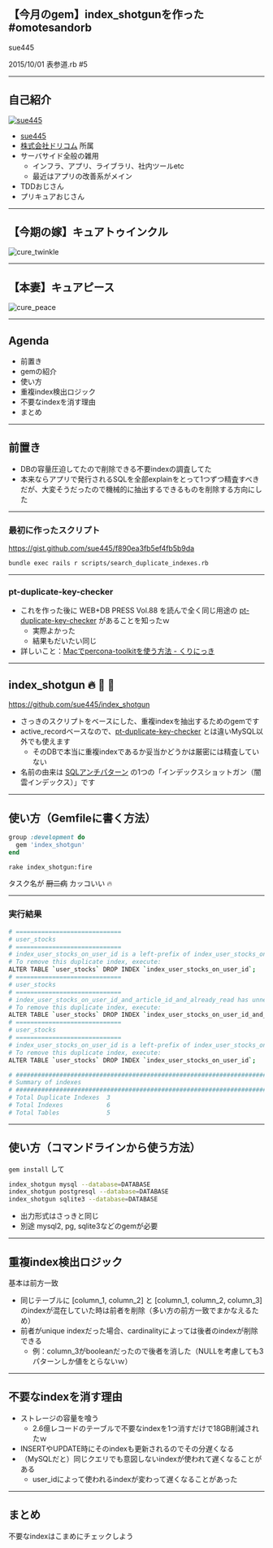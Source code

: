 ## 【今月のgem】index_shotgunを作った #omotesandorb
sue445

2015/10/01 表参道.rb #5

---
## 自己紹介
[![sue445](img/sue445.png)](https://twitter.com/sue445)

* [sue445](https://twitter.com/sue445)
* [株式会社ドリコム](http://www.drecom.co.jp/) 所属
* サーバサイド全般の雑用
  * インフラ、アプリ、ライブラリ、社内ツールetc
  * 最近はアプリの改善系がメイン
* TDDおじさん
* プリキュアおじさん

---
## 【今期の嫁】キュアトゥインクル
![cure_twinkle](img/cure_twinkle.png)

---
## 【本妻】キュアピース
![cure_peace](img/cure_peace.jpg)

---
## Agenda
* 前置き
* gemの紹介
* 使い方
* 重複index検出ロジック
* 不要なindexを消す理由
* まとめ

***

## 前置き
* DBの容量圧迫してたので削除できる不要indexの調査してた
* 本来ならアプリで発行されるSQLを全部explainをとって1つずつ精査すべきだが、大変そうだったので機械的に抽出するできるものを削除する方向にした

---
### 最初に作ったスクリプト
https://gist.github.com/sue445/f890ea3fb5ef4fb5b9da

```sh
bundle exec rails r scripts/search_duplicate_indexes.rb
```

---
### pt-duplicate-key-checker
* これを作った後に WEB+DB PRESS Vol.88 を読んで全く同じ用途の [pt-duplicate-key-checker](https://www.percona.com/doc/percona-toolkit/2.1/pt-duplicate-key-checker.html) があることを知ったｗ
  * 実際よかった
  * 結果もだいたい同じ
* 詳しいこと：[Macでpercona-toolkitを使う方法 - くりにっき](http://sue445.hatenablog.com/entry/2015/09/05/200316)

***
## index_shotgun :fire: :gun: :cop: 
https://github.com/sue445/index_shotgun

* さっきのスクリプトをベースにした、重複indexを抽出するためのgemです
* active_recordベースなので、[pt-duplicate-key-checker](https://www.percona.com/doc/percona-toolkit/2.1/pt-duplicate-key-checker.html) とは違いMySQL以外でも使えます
  * そのDBで本当に重複indexであるか妥当かどうかは厳密には精査していない
* 名前の由来は [SQLアンチパターン](http://www.oreilly.co.jp/books/9784873115894/) の1つの「インデックスショットガン（闇雲インデックス）」です

***
## 使い方（Gemfileに書く方法）
```ruby
group :development do
  gem 'index_shotgun'
end
```

```sh
rake index_shotgun:fire
```

タスク名が ~~厨二病~~ カッコいい :fire:

---
### 実行結果

```sh
# =============================
# user_stocks
# =============================
# index_user_stocks_on_user_id is a left-prefix of index_user_stocks_on_user_id_and_article_id
# To remove this duplicate index, execute:
ALTER TABLE `user_stocks` DROP INDEX `index_user_stocks_on_user_id`;
# =============================
# user_stocks
# =============================
# index_user_stocks_on_user_id_and_article_id_and_already_read has unnecessary column already_read (index_user_stocks_on_user_id_and_article_id is unique index!)
# To remove this duplicate index, execute:
ALTER TABLE `user_stocks` DROP INDEX `index_user_stocks_on_user_id_and_article_id_and_already_read`;
# =============================
# user_stocks
# =============================
# index_user_stocks_on_user_id is a left-prefix of index_user_stocks_on_user_id_and_article_id_and_already_read
# To remove this duplicate index, execute:
ALTER TABLE `user_stocks` DROP INDEX `index_user_stocks_on_user_id`;

# ########################################################################
# Summary of indexes
# ########################################################################
# Total Duplicate Indexes  3
# Total Indexes            6
# Total Tables             5
```
***

## 使い方（コマンドラインから使う方法）
`gem install` して

```sh
index_shotgun mysql --database=DATABASE
index_shotgun postgresql --database=DATABASE
index_shotgun sqlite3 --database=DATABASE
```

* 出力形式はさっきと同じ
* 別途 mysql2, pg, sqlite3などのgemが必要

---
## 重複index検出ロジック
基本は前方一致

* 同じテーブルに [column_1, column_2] と [column_1, column_2, column_3] のindexが混在していた時は前者を削除（多い方の前方一致でまかなえるため）
* 前者がunique indexだった場合、cardinalityによっては後者のindexが削除できる
  * 例：column_3がbooleanだったので後者を消した（NULLを考慮しても3パターンしか値をとらないｗ）

---
## 不要なindexを消す理由
* ストレージの容量を喰う
  * 2.6億レコードのテーブルで不要なindexを1つ消すだけで18GB削減されたｗ
* INSERTやUPDATE時にそのindexも更新されるのでその分遅くなる
* （MySQLだと）同じクエリでも意図しないindexが使われて遅くなることがある
  * user_idによって使われるindexが変わって遅くなることがあった

---
## まとめ
不要なindexはこまめにチェックしよう

<!--
  disable uppercase
  via. http://srz-zumix.blogspot.jp/2014/09/revealjs-markdown.html
-->
<style type="text/css">
    .reveal h1,
    .reveal h2,
    .reveal h3,
    .reveal h4,
    .reveal h5,
    .reveal h6 {
      text-transform: none;
    }
</style>
